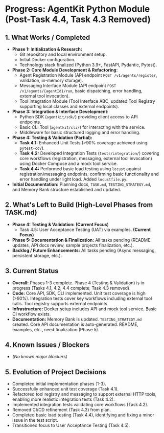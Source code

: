 # Progress: AgentKit Python Module (Post-Task 4.4, Task 4.3 Removed)

## 1. What Works / Completed

-   **Phase 1: Initialization & Research:**
    -   Git repository and local environment setup.
    -   Initial Docker configuration.
    -   Technology stack finalized (Python 3.9+, FastAPI, Pydantic, Pytest).
-   **Phase 2: Core Module Development & Refactoring:**
    -   Agent Registration Module (API endpoint `POST /v1/agents/register`, validation, in-memory storage).
    -   Messaging Interface Module (API endpoint `POST /v1/agents/{agentId}/run`, basic dispatching, error handling, external tool invocation).
    -   Tool Integration Module (Tool Interface ABC, updated Tool Registry supporting local classes and external endpoints).
-   **Phase 3: Integration & Interface Development:**
    -   Python SDK (`agentkit/sdk/`) providing client access to API endpoints.
    -   Basic CLI Tool (`agentkit/cli/`) for interacting with the service.
    -   Middleware for basic structured logging and error handling.
-   **Phase 4: Testing & Validation (Partial):**
    -   **Task 4.1:** Enhanced Unit Tests (>90% coverage achieved using `pytest-cov`).
    -   **Task 4.2:** Developed Integration Tests (`tests/integration/`) covering core workflows (registration, messaging, external tool invocation) using Docker Compose and a mock tool service.
    -   **Task 4.4:** Performed basic load testing using `locust` against registration/messaging endpoints, confirming basic functionality and error handling under light load. Added `locustfile.py`.
-   **Initial Documentation:** Planning docs, `TASK.md`, `TESTING_STRATEGY.md`, and Memory Bank structure established and updated.

## 2. What's Left to Build (High-Level Phases from TASK.md)

-   **Phase 4: Testing & Validation:** **(Current Focus)**
    -   Task 4.5: User Acceptance Testing (UAT) via examples. **(Current Focus)**
-   **Phase 5: Documentation & Finalization:** All tasks pending (README updates, API docs review, sample projects finalization, etc.).
-   **Backlog / Future Enhancements:** All tasks pending (Async messaging, persistent storage, etc.).

## 3. Current Status

-   **Overall:** Phases 1-3 complete. Phase 4 (Testing & Validation) is in progress (Tasks 4.1, 4.2, 4.4 complete; Task 4.3 removed).
-   **Code:** Core API, SDK, CLI implemented. Unit test coverage is high (>90%). Integration tests cover key workflows including external tool calls. Tool registry supports external endpoints.
-   **Infrastructure:** Docker setup includes API and mock tool service. Basic CI workflow exists.
-   **Documentation:** Memory Bank is updated. `TESTING_STRATEGY.md` created. Core API documentation is auto-generated. README, examples, etc., need finalization (Phase 5).

## 4. Known Issues / Blockers

-   *(No known major blockers)*

## 5. Evolution of Project Decisions

-   Completed initial implementation phases (1-3).
-   Successfully enhanced unit test coverage (Task 4.1).
-   Refactored tool registry and messaging to support external HTTP tools, enabling more realistic integration tests (Task 4.2).
-   Implemented integration tests validating core workflows (Task 4.2).
-   Removed CI/CD refinement (Task 4.3) from plan.
-   Completed basic load testing (Task 4.4), identifying and fixing a minor issue in the test script.
-   Transitioned focus to User Acceptance Testing (Task 4.5).